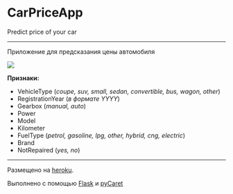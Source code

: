 # CarPriceApp

Predict price of your car
___


Приложение для предсказания цены автомобиля

![](https://i.ibb.co/yWRF4W0/IMG-20200920-112110-2.jpg)


**Признаки:**

- VehicleType (*coupe, suv, small, sedan, convertible, bus,
       wagon, other*)
- RegistrationYear (*в формате YYYY*)
- Gearbox (*manual, auto*)
- Power
- Model
- Kilometer
- FuelType (*petrol, gasoline, lpg, other, hybrid, cng,
       electric*)
- Brand
- NotRepaired (*yes, no*)


___

Размещено на [heroku](https://dashboard.heroku.com/apps).  


Выполнено с помощью [Flask](https://flask.palletsprojects.com/en/2.0.x/) и [pyCaret](https://pycaret.org/)


